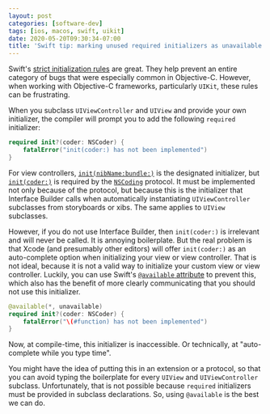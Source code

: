 ```yaml
---
layout: post
categories: [software-dev]
tags: [ios, macos, swift, uikit]
date: 2020-05-20T09:30:34-07:00
title: 'Swift tip: marking unused required initializers as unavailable'
---
```


Swift's [strict initialization rules](https://docs.swift.org/swift-book/LanguageGuide/Initialization.html) are great. They help prevent an entire category of bugs that were especially common in Objective-C. However, when working with Objective-C frameworks, particularly `UIKit`, these rules can be frustrating.

<!--excerpt-->

When you subclass `UIViewController` and `UIView` and provide your own initializer, the compiler will prompt you to add the following `required` initializer:

```swift
required init?(coder: NSCoder) {
    fatalError("init(coder:) has not been implemented")
}
```

For view controllers, [`init(nibName:bundle:)`](https://developer.apple.com/documentation/uikit/uiviewcontroller/1621359-init) is the designated initializer, but [`init(coder:)`](https://developer.apple.com/documentation/uikit/uiviewcontroller/1621403-init) is required by the [`NSCoding`](https://developer.apple.com/documentation/foundation/nscoding) protocol. It must be implemented not only because of the protocol, but because this is the initializer that Interface Builder calls when automatically instantiating `UIViewController` subclasses from storyboards or xibs. The same applies to `UIView` subclasses.

However, if you do not use Interface Builder, then `init(coder:)` is irrelevant and will never be called. It is annoying boilerplate. But the real problem is that Xcode (and presumably other editors) will offer `init(coder:)` as an auto-complete option when initializing your view or view controller. That is not ideal, because it is not a valid way to initialize your custom view or view controller. Luckily, you can use Swift's [`@available` attribute](https://docs.swift.org/swift-book/ReferenceManual/Attributes.html) to prevent this, which also has the benefit of more clearly communicating that you should not use this initializer.

```swift
@available(*, unavailable)
required init?(coder: NSCoder) {
    fatalError("\(#function) has not been implemented")
}
```

Now, at compile-time, this initializer is inaccessible. Or technically, at "auto-complete while you type time".

You might have the idea of putting this in an extension or a protocol, so that you can avoid typing the boilerplate for every `UIView` and `UIViewController` subclass. Unfortunately, that is not possible because `required` initializers must be provided in subclass declarations. So, using `@available` is the best we can do.
